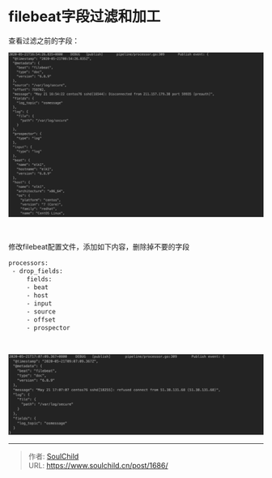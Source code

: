 # filebeat字段过滤和加工

<!--more-->
查看过滤之前的字段：

<img src="images/46f5a5911c14cb77f8d40b1ba1a771eb.png" />

&nbsp;

修改filebeat配置文件，添加如下内容，删除掉不要的字段
<pre class="pure-highlightjs"><code class="null">processors:
 - drop_fields:
     fields:
     - beat
     - host
     - input
     - source
     - offset
     - prospector</code></pre>
&nbsp;

<img src="images/f3a714a4c69654f7f56b0ce5c773bc11.png" />


---

> 作者: [SoulChild](https://www.soulchild.cn)  
> URL: https://www.soulchild.cn/post/1686/  


